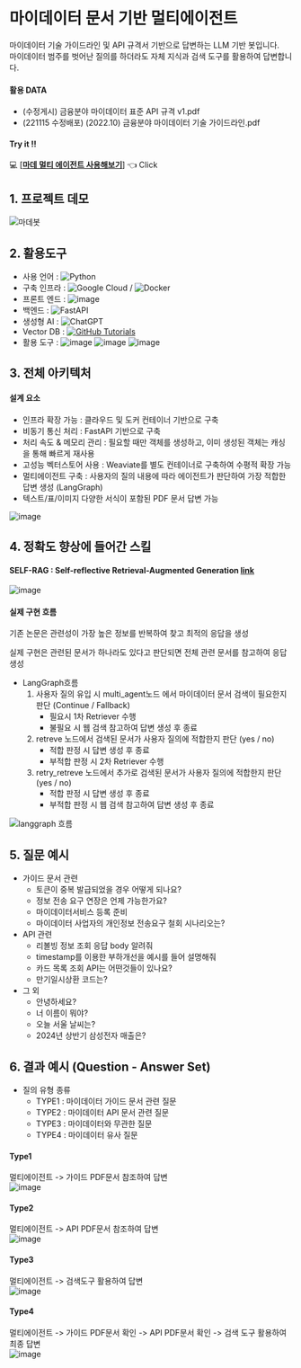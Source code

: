 # 마이데이터 문서 기반 멀티에이전트

마이데이터 기술 가이드라인 및 API 규격서 기반으로 답변하는 LLM 기반 봇입니다.<br>
마이데이터 범주를 벗어난 질의를 하더라도 자체 지식과 검색 도구를 활용하여 답변합니다.

#### **활용 DATA**

- (수정게시) 금융분야 마이데이터 표준 API 규격 v1.pdf
- (221115 수정배포) (2022.10) 금융분야 마이데이터 기술 가이드라인.pdf

#### Try it !!

💻 [[**마데 멀티 에이전트 사용해보기**](http://35.209.240.229:8501/)] 👈 Click

## 1. 프로젝트 데모
![마데봇](https://github.com/user-attachments/assets/99af1abc-39f0-452f-9afa-ed5a8dd1770f)


## 2. 활용도구

- 사용 언어 : ![Python](https://img.shields.io/badge/python-3670A0?style=for-the-badge&logo=python&logoColor=ffdd54)
- 구축 인프라 : ![Google Cloud](https://img.shields.io/badge/GoogleCloud-%234285F4.svg?style=for-the-badge&logo=google-cloud&logoColor=white) /  ![Docker](https://img.shields.io/badge/docker-%230db7ed.svg?style=for-the-badge&logo=docker&logoColor=white)
- 프론트 엔드 : ![image](https://github.com/user-attachments/assets/a7a6c14c-906b-4b9d-8660-f4ea04f16f2b)
- 백엔드 : ![FastAPI](https://img.shields.io/badge/FastAPI-005571?style=for-the-badge&logo=fastapi)
- 생성형 AI : ![ChatGPT](https://img.shields.io/badge/chatGPT-74aa9c?style=for-the-badge&logo=openai&logoColor=white)
- Vector DB : [![GitHub Tutorials](https://img.shields.io/badge/Weaviate_Tutorials-green)](https://github.com/weaviate-tutorials/)
- 활용 도구 : ![image](https://github.com/user-attachments/assets/4c6bfd37-de2d-41f3-8964-bd703a23b47f)
 ![image](https://github.com/user-attachments/assets/a68e61aa-b5c6-4f04-a76f-c522e850f8f3) ![image](https://github.com/user-attachments/assets/4ac0853d-42f2-40d6-a1a4-4b60ab0fc86a)


## 3. 전체 아키텍처
#### 설계 요소
- 인프라 확장 가능 : 클라우드 및 도커 컨테이너 기반으로 구축
- 비동기 통신 처리 : FastAPI 기반으로 구축
- 처리 속도 & 메모리 관리 : 필요할 때만 객체를 생성하고, 이미 생성된 객체는 캐싱을 통해 빠르게 재사용
- 고성능 벡터스토어 사용 : Weaviate를 별도 컨테이너로 구축하여 수평적 확장 가능
- 멀티에이전트 구축 : 사용자의 질의 내용에 따라 에이전트가 판단하여 가장 적합한 답변 생성 (LangGraph)
- 텍스트/표/이미지 다양한 서식이 포함된 PDF 문서 답변 가능
  
![image](https://github.com/user-attachments/assets/5d525816-1237-41f3-9666-a5a7aa514d8f)

## 4. 정확도 향상에 들어간 스킬
#### SELF-RAG : Self-reflective Retrieval-Augmented Generation [link](https://arxiv.org/pdf/2310.11511)
![image](https://github.com/user-attachments/assets/9daee482-72e6-4429-8109-75eb86e151be)

#### 실제 구현 흐름

기존 논문은 관련성이 가장 높은 정보를 반복하여 찾고 최적의 응답을 생성

실제 구현은 관련된 문서가 하나라도 있다고 판단되면 전체 관련 문서를 참고하여 응답 생성

- LangGraph흐름
  1. 사용자 질의 유입 시 multi_agent노드 에서 마이데이터 문서 검색이 필요한지 판단 (Continue / Fallback)
     - 필요시 1차 Retriever 수행
     - 불필요 시 웹 검색 참고하여 답변 생성 후 종료 
  2. retreve 노드에서 검색된 문서가 사용자 질의에 적합한지 판단 (yes / no)
     - 적합 판정 시 답변 생성 후 종료
     - 부적합 판정 시 2차 Retriever 수행
  3. retry_retreve 노드에서 추가로 검색된 문서가 사용자 질의에 적합한지 판단 (yes / no)
     - 적합 판정 시 답변 생성 후 종료
     - 부적합 판정 시 웹 검색 참고하여 답변 생성 후 종료
       
![langgraph 흐름](https://github.com/user-attachments/assets/3edc6433-219f-495d-894d-051f9e3ae54f)

## 5. 질문 예시
- 가이드 문서 관련
  - 토큰이 중복 발급되었을 경우 어떻게 되나요?
  - 정보 전송 요구 연장은 언제 가능한가요?
  - 마이데이터서비스 등록 준비
  - 마이데이터 사업자의 개인정보 전송요구 철회 시나리오는?
- API 관련
  - 리볼빙 정보 조회 응답 body 알려줘
  - timestamp를 이용한 부하개선을 예시를 들어 설명해줘
  - 카드 목록 조회 API는 어떤것들이 있나요?
  - 만기일시상환 코드는? 
- 그 외
  - 안녕하세요?
  - 너 이름이 뭐야?
  - 오늘 서울 날씨는?
  - 2024년 상반기 삼성전자 매출은?

## 6. 결과 예시 (Question - Answer Set)
- 질의 유형 종류
  - TYPE1 : 마이데이터 가이드 문서 관련 질문
  - TYPE2 : 마이데이터 API 문서 관련 질문
  - TYPE3 : 마이데이터와 무관한 질문
  - TYPE4 : 마이데이터 유사 질문

#### **Type1**
멀티에이전트 -> 가이드 PDF문서 참조하여 답변<br>
![image](https://github.com/user-attachments/assets/e8efca6b-2e99-472d-ba27-282fe859832a)

#### **Type2**
멀티에이전트 -> API PDF문서 참조하여 답변<br>
![image](https://github.com/user-attachments/assets/5859ae4f-4845-4aac-bc0a-c4ede7f62f9f)

#### **Type3**
멀티에이전트 -> 검색도구 활용하여 답변<br>
![image](https://github.com/user-attachments/assets/c45e97b2-b1e1-49ad-be62-06f242598555)

#### **Type4**
멀티에이전트 -> 가이드 PDF문서 확인 -> API PDF문서 확인 -> 검색 도구 활용하여 최종 답변<br>
![image](https://github.com/user-attachments/assets/ad5de5d3-f25a-4361-8860-eac70dd18dbf)






